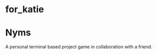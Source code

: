# for_katie
<h1>Nyms</h1>
<p>A personal terminal based project game in collaboration with a friend.</p>
